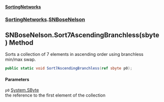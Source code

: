 #### [SortingNetworks](./index.md 'index')
### [SortingNetworks](./SortingNetworks.md 'SortingNetworks').[SNBoseNelson](./SortingNetworks-SNBoseNelson.md 'SortingNetworks.SNBoseNelson')
## SNBoseNelson.Sort7AscendingBranchless(sbyte) Method
Sorts a collection of 7 elements in ascending order using branchless min/max swap.  
```csharp
public static void Sort7AscendingBranchless(ref sbyte p0);
```
#### Parameters
<a name='SortingNetworks-SNBoseNelson-Sort7AscendingBranchless(sbyte)-p0'></a>
`p0` [System.SByte](https://docs.microsoft.com/en-us/dotnet/api/System.SByte 'System.SByte')  
the reference to the first element of the collection  
  
